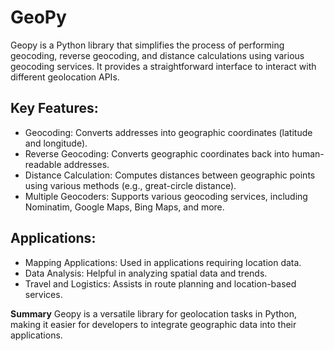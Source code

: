 # GeoPy
Geopy is a Python library that simplifies the process of performing geocoding, reverse geocoding, and distance calculations using various geocoding services. It provides a straightforward interface to interact with different geolocation APIs.

## Key Features:
- Geocoding: Converts addresses into geographic coordinates (latitude and longitude).
- Reverse Geocoding: Converts geographic coordinates back into human-readable addresses.
- Distance Calculation: Computes distances between geographic points using various methods (e.g., great-circle distance).
- Multiple Geocoders: Supports various geocoding services, including Nominatim, Google Maps, Bing Maps, and more.

## Applications:
  - Mapping Applications: Used in applications requiring location data.
  - Data Analysis: Helpful in analyzing spatial data and trends.
  - Travel and Logistics: Assists in route planning and location-based services.

**Summary**
Geopy is a versatile library for geolocation tasks in Python, making it easier for developers to integrate geographic data into their applications.
